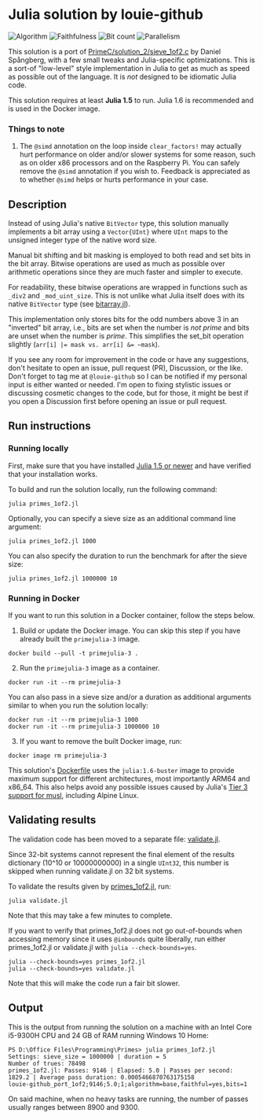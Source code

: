 # Julia solution by louie-github
![Algorithm](https://img.shields.io/badge/Algorithm-base-green)
![Faithfulness](https://img.shields.io/badge/Faithful-yes-green)
![Bit count](https://img.shields.io/badge/Bits-1-green)
![Parallelism](https://img.shields.io/badge/Parallel-no-green)

This solution is a port of [PrimeC/solution_2/sieve_1of2.c](../../PrimeC/solution_2/sieve_1of2.c)
by Daniel Spångberg, with a few small tweaks and Julia-specific
optimizations. This is a sort-of "low-level" style implementation in
Julia to get as much as speed as possible out of the language. It is
*not* designed to be idiomatic Julia code.

This solution requires at least **Julia 1.5** to run. Julia 1.6 is
recommended and is used in the Docker image.

### Things to note

1. The `@simd` annotation on the loop inside `clear_factors!` may
   actually hurt performance on older and/or slower systems for some
   reason, such as on older x86 processors and on the Raspberry Pi.
   You can safely remove the `@simd` annotation if you wish to.
   Feedback is appreciated as to whether `@simd` helps or hurts
   performance in your case.

## Description

Instead of using Julia's native `BitVector` type, this solution
manually implements a bit array using a `Vector{UInt}` where `UInt`
maps to the unsigned integer type of the native word size.

Manual bit shifting and bit masking is employed to both read and set
bits in the bit array. Bitwise operations are used as much as possible
over arithmetic operations since they are much faster and simpler to
execute.

For readability, these bitwise operations are wrapped in functions such
as `_div2` and `_mod_uint_size`. This is not unlike what Julia itself
does with its native `BitVector` type (see
[bitarray.jl](https://github.com/JuliaLang/julia/blob/master/base/bitarray.jl)).

This implementation only stores bits for the odd numbers above 3 in an
"inverted" bit array, i.e., bits are set when the number is *not prime*
and bits are unset when the number is *prime*. This simplifies the
set_bit operation slightly (`arr[i] |= mask vs. arr[i] &= ~mask`).

If you see any room for improvement in the code or have any
suggestions, don't hesitate to open an issue, pull request (PR), 
Discussion, or the like. Don't forget to tag me at `@louie-github` so I
can be notified if my personal input is either wanted or needed.
I'm open to fixing stylistic issues or discussing cosmetic changes to
the code, but for those, it might be best if you open a Discussion
first before opening an issue or pull request.


## Run instructions

### Running locally

First, make sure that you have installed
[Julia 1.5 or newer](https://julialang.org/downloads/) and have
verified that your installation works.

To build and run the solution locally, run the following command:
```
julia primes_1of2.jl
```

Optionally, you can specify a sieve size as an additional command line argument:
```
julia primes_1of2.jl 1000
```

You can also specify the duration to run the benchmark for after the
sieve size:
```
julia primes_1of2.jl 1000000 10
```

### Running in Docker

If you want to run this solution in a Docker container, follow the steps below.

1. Build or update the Docker image. You can skip this step if you have
   already built the `primejulia-3` image.

```
docker build --pull -t primejulia-3 .
```

2. Run the `primejulia-3` image as a container.
```
docker run -it --rm primejulia-3
```
You can also pass in a sieve size and/or a duration as additional
arguments similar to when you run the solution locally:
```
docker run -it --rm primejulia-3 1000
docker run -it --rm primejulia-3 1000000 10
```

3. If you want to remove the built Docker image, run:
```
docker image rm primejulia-3
```

This solution's [Dockerfile](Dockerfile) uses the `julia:1.6-buster`
image to provide maximum support for different architectures, most
importantly ARM64 and x86_64. This also helps avoid any possible issues
caused by Julia's [Tier 3 support for musl](https://julialang.org/downloads/#currently_supported_platforms),
including Alpine Linux.


## Validating results

The validation code has been moved to a separate file:
[validate.jl](validate.jl).

Since 32-bit systems cannot represent the final element of the results
dictionary (10^10 or 10000000000) in a single `UInt32`, this number is
skipped when running validate.jl on 32 bit systems.

To validate the results given by [primes_1of2.jl](primes_1of2.jl), run:
```
julia validate.jl
```
Note that this may take a few minutes to complete.

If you want to verify that primes_1of2.jl does not go out-of-bounds
when accessing memory since it uses `@inbounds` quite liberally, run
either primes_1of2.jl or validate.jl with `julia --check-bounds=yes`.
```
julia --check-bounds=yes primes_1of2.jl
julia --check-bounds=yes validate.jl
```
Note that this will make the code run a fair bit slower.


## Output

This is the output from running the solution on a machine with an Intel
Core i5-9300H CPU and 24 GB of RAM running Windows 10 Home:
```
PS D:\Office Files\Programming\Primes> julia primes_1of2.jl
Settings: sieve_size = 1000000 | duration = 5
Number of trues: 78498
primes_1of2.jl: Passes: 9146 | Elapsed: 5.0 | Passes per second: 1829.2 | Average pass duration: 0.0005466870763175158
louie-github_port_1of2;9146;5.0;1;algorithm=base,faithful=yes,bits=1
```
On said machine, when no heavy tasks are running, the number of passes
usually ranges between 8900 and 9300.
